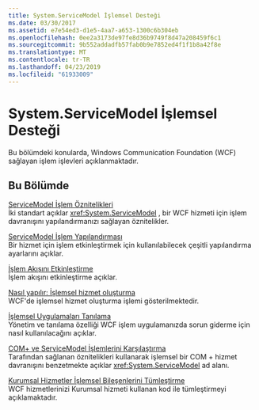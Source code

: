 ```yaml
---
title: System.ServiceModel İşlemsel Desteği
ms.date: 03/30/2017
ms.assetid: e7e54ed3-d1e5-4aa7-a653-1300c6b304eb
ms.openlocfilehash: 0ee2a3173de97fe8d36b9749f8d47a208459f6c1
ms.sourcegitcommit: 9b552addadfb57fab0b9e7852ed4f1f1b8a42f8e
ms.translationtype: MT
ms.contentlocale: tr-TR
ms.lasthandoff: 04/23/2019
ms.locfileid: "61933009"
---
```

# <a name="transactional-support-in-systemservicemodel"></a>System.ServiceModel İşlemsel Desteği
Bu bölümdeki konularda, Windows Communication Foundation (WCF) sağlayan işlem işlevleri açıklanmaktadır.  
  
## <a name="in-this-section"></a>Bu Bölümde  
 [ServiceModel İşlem Öznitelikleri](../../../../docs/framework/wcf/feature-details/servicemodel-transaction-attributes.md)  
 İki standart açıklar <xref:System.ServiceModel> , bir WCF hizmeti için işlem davranışını yapılandırmanızı sağlayan öznitelikler.  
  
 [ServiceModel İşlem Yapılandırması](../../../../docs/framework/wcf/feature-details/servicemodel-transaction-configuration.md)  
 Bir hizmet için işlem etkinleştirmek için kullanılabilecek çeşitli yapılandırma ayarlarını açıklar.  
  
 [İşlem Akışını Etkinleştirme](../../../../docs/framework/wcf/feature-details/enabling-transaction-flow.md)  
 İşlem akışını etkinleştirme açıklar.  
  
 [Nasıl yapılır: İşlemsel hizmet oluşturma](../../../../docs/framework/wcf/feature-details/how-to-create-a-transactional-service.md)  
 WCF'de işlemsel hizmet oluşturma işlemi gösterilmektedir.  
  
 [İşlemsel Uygulamaları Tanılama](../../../../docs/framework/wcf/feature-details/diagnosing-transactional-applications.md)  
 Yönetim ve tanılama özelliği WCF işlem uygulamanızda sorun giderme için nasıl kullanılacağını açıklar.  
  
 [COM+ ve ServiceModel İşlemlerini Karşılaştırma](../../../../docs/framework/wcf/feature-details/comparing-transactions-in-com-and-servicemodel.md)  
 Tarafından sağlanan öznitelikleri kullanarak işlemsel bir COM + hizmet davranışını benzetmekte açıklar <xref:System.ServiceModel> ad alanı.  
  
 [Kurumsal Hizmetler İşlemsel Bileşenlerini Tümleştirme](../../../../docs/framework/wcf/feature-details/integrating-enterprise-services-transactional-components.md)  
 WCF hizmetlerinizi Kurumsal hizmeti kullanan kod ile tümleştirmeyi açıklamaktadır.
